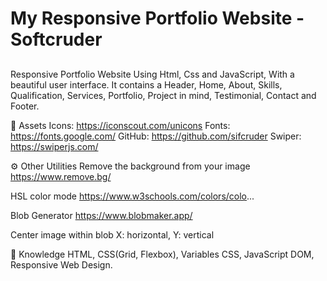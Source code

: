 # My Responsive Portfolio Website -Softcruder
##
Responsive Portfolio Website Using Html, Css and JavaScript, With a beautiful user interface. It contains a Header, Home, About, Skills, Qualification, Services, Portfolio, Project in mind, Testimonial, Contact and Footer.

📁 Assets 
Icons: https://iconscout.com/unicons
Fonts: https://fonts.google.com/
GitHub: https://github.com/sifcruder
Swiper: https://swiperjs.com/

⚙️ Other Utilities
Remove the background from your image
https://www.remove.bg/

HSL color mode
https://www.w3schools.com/colors/colo...

Blob Generator
https://www.blobmaker.app/

Center image within blob
X: horizontal, Y: vertical

🧠 Knowledge
HTML, CSS(Grid, Flexbox), Variables CSS, JavaScript DOM, Responsive Web Design.
